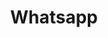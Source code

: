 ---
title: Whatsapp
distributed: false
offline_messaging: false
no_phone_required: false
open_source: false
open_spec: "?"
e2ee: true
aosp: "?"
multi_device: Partially
---